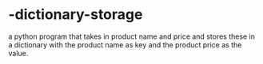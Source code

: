 # -dictionary-storage
a python program that takes in product name and price and stores these in a dictionary
with the product name as key and the product price as the value.
